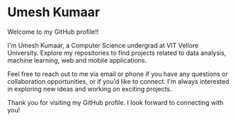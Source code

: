 # Umesh Kumaar

Welcome to my GitHub profile!!

I'm Umesh Kumaar, a Computer Science undergrad at VIT Vellore University. Explore my repositories to find projects related to data analysis, machine learning, web and mobile applications.

Feel free to reach out to me via email or phone if you have any questions or collaboration opportunities, or if you'd like to connect.
I'm always interested in exploring new ideas and working on exciting projects.

Thank you for visiting my GitHub profile. I look forward to connecting with you!



<!---
UmeshKumaar15/UmeshKumaar15 is a ✨ special ✨ repository because its `README.md` (this file) appears on your GitHub profile.
You can click the Preview link to take a look at your changes.
--->
